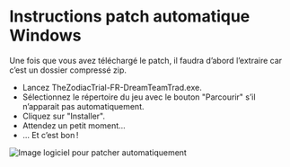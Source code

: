 # Instructions patch automatique Windows

Une fois que vous avez téléchargé le patch, il faudra d’abord l’extraire car c’est un dossier compressé zip.

- Lancez TheZodiacTrial-FR-DreamTeamTrad.exe.
- Sélectionnez le répertoire du jeu avec le bouton "Parcourir" s’il n’apparait pas automatiquement.
- Cliquez sur "Installer".
- Attendez un petit moment…
- … Et c’est bon !

![Image logiciel pour patcher automatiquement](/assets/jeu/zodiac_trial/jeufr/installation/logiciel_patch_auto.webp)